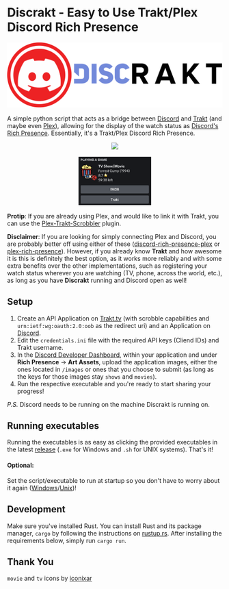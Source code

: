 # Discrakt - Easy to Use Trakt/Plex Discord Rich Presence

<p align="center"><img src="./images/demo/discrakt.png" width="700px"><p>

A simple python script that acts as a bridge between [Discord](https://discord.com/) and [Trakt](https://trakt.tv) (and maybe even [Plex](https://www.plex.tv/)), allowing for the display of the watch status as [Discord's Rich Presence](https://discord.com/rich-presence). Essentially, it's a Trakt/Plex Discord Rich Presence. 

<p align="center"><img src="./images/demo/member-list.png" width="170px"><p>

<p align="center"><img src="./images/demo/profile-status.png" width="170px"><p>

**Protip**: If you are already using Plex, and would like to link it with Trakt, you can use the [Plex-Trakt-Scrobbler](https://github.com/trakt/Plex-Trakt-Scrobbler) plugin.

**Disclaimer**: If you are looking for simply connecting Plex and Discord, you are probably better off using either of these ([discord-rich-presence-plex](https://github.com/Phineas05/discord-rich-presence-plex) or [plex-rich-presence](https://github.com/Ombrelin/plex-rich-presence)). However, if you already know **Trakt** and how awesome it is this is definitely the best option, as it works more reliably and with some extra benefits over the other implementations, such as registering your watch status wherever you are watching (TV, phone, across the world, etc.), as long as you have **Discrakt** running and Discord open as well!

## Setup

1. Create an API Application on [Trakt.tv](https://trakt.tv/oauth/applications/new) (with scrobble capabilities and `urn:ietf:wg:oauth:2.0:oob` as the redirect uri) and an Application on [Discord](https://discord.com/developers/applications).
2. Edit the `credentials.ini` file with the required API keys (Cliend IDs) and Trakt username.
3. In the [Discord Developer Dashboard](https://discord.com/developers/applications), within your application and under **Rich Presence** -> **Art Assets**, upload the application images, either the ones located in `/images` or ones that you choose to submit (as long as the keys for those images stay `shows` and `movies`).
4. Run the respective executable and you're ready to start sharing your progress!

*P.S.* Discord needs to be running on the machine Discrakt is running on. 

## Running executables

Running the executables is as easy as clicking the provided executables in the latest [release](https://github.com/afonsojramos/discrakt/releases) (`.exe` for Windows and `.sh` for UNIX systems). That's it!

#### Optional:

Set the script/executable to run at startup so you don't have to worry about it again ([Windows](https://support.microsoft.com/en-us/windows/add-an-app-to-run-automatically-at-startup-in-windows-10-150da165-dcd9-7230-517b-cf3c295d89dd)/[Unix](https://raspberrypi.stackexchange.com/questions/15475/run-bash-script-on-startup))!

## Development

Make sure you've installed Rust. You can install Rust and its package manager, `cargo` by following the instructions on [rustup.rs](https://rustup.rs/).
After installing the requirements below, simply run `cargo run`.

## Thank You

`movie` and `tv` icons by [iconixar](https://www.flaticon.com/authors/iconixar)
